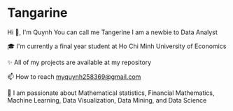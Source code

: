# Tangarine
Hi 👋, I'm Quynh 
You can call me Tangerine
I am a newbie to Data Analyst

🎓 I'm currently a final year student at Ho Chi Minh University of Economics

✨ All of my projects are available at my repository

📫 How to reach myquynh258369@gmail.com

💙 I am passionate about Mathematical statistics, Financial Mathematics, Machine Learning, Data Visualization, Data Mining, and Data Science


